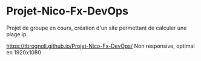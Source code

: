 # Projet-Nico-Fx-DevOps

Projet de groupe en cours, création d'un site permettant de calculer une plage ip

https://tbrognoli.github.io/Projet-Nico-Fx-DevOps/
Non responsive, optimal en 1920x1080
